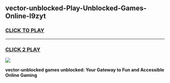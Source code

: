 
## vector-unblocked-Play-Unblocked-Games-Online-l9zyt
<h3>
<a href="https://premium76.site?title=vector-unblocked&ref=25A">CLICK TO PLAY</a></h3>
<hr>

<h3>
<a href="https://premium76.site?title=vector-unblocked&ref=25A">CLICK 2 PLAY</a>
  
</h3>

<a href="https://premium76.site?title=vector-unblocked&ref=25A"><img src="https://clearcache.store/games.png"></a>


**vector-unblocked games unblocked: Your Gateway to Fun and Accessible Online Gaming**
